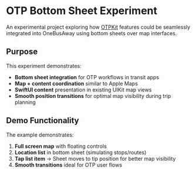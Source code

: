 # OTP Bottom Sheet Experiment

An experimental project exploring how [OTPKit](https://github.com/manu-r12/otpkit) features could be seamlessly integrated into OneBusAway using bottom sheets over map interfaces.

## Purpose

This experiment demonstrates:
- **Bottom sheet integration** for OTP workflows in transit apps
- **Map + content coordination** similar to Apple Maps
- **SwiftUI content** presentation in existing UIKit map views
- **Smooth position transitions** for optimal map visibility during trip planning




## Demo Functionality

The example demonstrates:
1. **Full screen map** with floating controls
2. **Location list** in bottom sheet (simulating stops/routes)
3. **Tap list item** → Sheet moves to tip position for better map visibility
4. **Smooth transitions** ideal for OTP user flows
